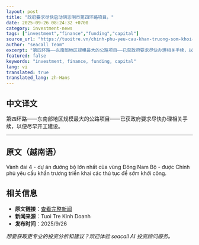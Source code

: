 ```yaml
---
layout: post
title: "政府要求尽快启动胡志明市第四环路项目。"
date: 2025-09-26 08:24:32 +0700
category: investment-news
tags: ["investment","finance","funding","capital"]
source_url: "https://tuoitre.vn/chinh-phu-yeu-cau-khan-truong-som-khoi-cong-du-an-vanh-dai-4-tp-hcm-20250926112739594.htm"
author: "seacall Team"
excerpt: "第四环路——东南部地区规模最大的公路项目——已获政府要求尽快办理相关手续，以便尽早开工建设。..."
featured: false
keywords: "investment, finance, funding, capital"
lang: vi
translated: true
translated_lang: zh-Hans
---
```


## 中文译文

第四环路——东南部地区规模最大的公路项目——已获政府要求尽快办理相关手续，以便尽早开工建设。

---

## 原文（越南语）

Vành đai 4 - dự án đường bộ lớn nhất của vùng Đông Nam Bộ - được Chính phủ yêu cầu khẩn trương triển khai các thủ tục để sớm khởi công.

## 相关信息

- **原文链接**：[查看完整新闻](https://tuoitre.vn/chinh-phu-yeu-cau-khan-truong-som-khoi-cong-du-an-vanh-dai-4-tp-hcm-20250926112739594.htm)
- **新闻来源**：Tuoi Tre Kinh Doanh
- **发布时间**：2025/9/26

*想要获取更专业的投资分析和建议？欢迎体验 seacall AI 投资顾问服务。*